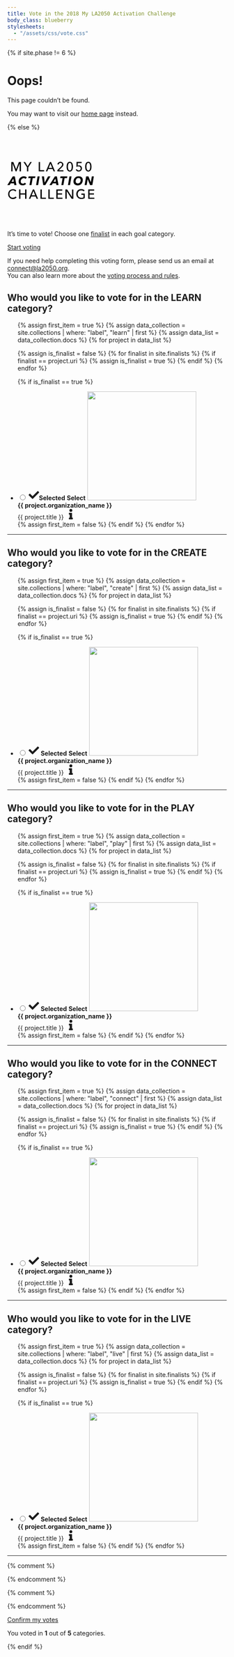 ```yaml
---
title: Vote in the 2018 My LA2050 Activation Challenge
body_class: blueberry
stylesheets:
  - "/assets/css/vote.css"
---
```


{% if site.phase != 6 %}

# Oops!

<div class="introduction" markdown="1">
This page couldn’t be found.

You may want to visit our [home page](/) instead.
</div>

{% else %}


<script>
(function() {
  function getRandomOrder() {
    return (Math.floor(Math.random() * 10) + 1) - 5;
  }
  for (var index = 0; index < 5; index++) {
    document.documentElement.style.setProperty('--order-' + index, getRandomOrder());
  }
})();
</script>


<div class="introduction introduction-voting" markdown="1">

<div>
<a href="/finalists/" class="logo">
  <svg xmlns="http://www.w3.org/2000/svg" viewBox="0 0 185.1 79.2" width="200" height="200" aria-label="My LA2050 Activation Challenge" role="img">
    <switch>
      <g>
        <path d="M18.7,15.7L18.7,15.7l5.9-15.2H29v19.8h-2.8V3.8h-0.1l-6.6,16.6h-1.8L11.2,3.8h-0.1v16.6H8.5V0.5h4.3
          L18.7,15.7z"/>
        <path d="M44.6,20.3h-2.8v-8.6L34.4,0.5h3.4l5.5,9l5.5-9H52l-7.4,11.3V20.3z"/>
        <path d="M69.6,17.9h8.8v2.5H66.8V0.5h2.8V17.9z"/>
        <path d="M85,20.3h-3.1l8.6-19.8H93l8.5,19.8h-3.1l-2-4.9H87L85,20.3z M88,13h7.4l-3.7-9.3L88,13z"/>
        <path d="M119.4,20.3h-12.9v-2.6l7.9-7.8c0.6-0.6,1.1-1.3,1.5-1.9c0.4-0.7,0.6-1.4,0.6-2.3c0-0.5-0.1-1-0.3-1.4
          c-0.2-0.4-0.4-0.8-0.8-1.1s-0.7-0.5-1.1-0.7c-0.4-0.2-0.9-0.2-1.4-0.2c-1,0-1.8,0.3-2.5,1c-0.7,0.6-1.1,1.5-1.2,2.5l-2.7-0.4
          c0.1-0.7,0.4-1.4,0.7-2.1c0.4-0.6,0.8-1.2,1.4-1.7c0.6-0.5,1.2-0.8,1.9-1.1c0.7-0.3,1.5-0.4,2.4-0.4c0.8,0,1.6,0.1,2.4,0.4
          c0.8,0.2,1.4,0.6,2,1.1c0.6,0.5,1,1.1,1.4,1.8s0.5,1.5,0.5,2.4c0,0.6-0.1,1.2-0.3,1.8c-0.2,0.5-0.4,1.1-0.7,1.5
          c-0.3,0.5-0.6,0.9-1,1.4c-0.4,0.4-0.8,0.9-1.2,1.3l-6.4,6.3h9.7V20.3z"/>
        <path d="M132.9,0c1.2,0,2.2,0.3,3,0.8c0.8,0.5,1.5,1.3,2.1,2.2c0.5,0.9,1,2,1.2,3.3c0.3,1.3,0.4,2.6,0.4,4.1
          c0,1.5-0.1,2.8-0.4,4.1c-0.3,1.3-0.7,2.4-1.2,3.3c-0.6,0.9-1.3,1.7-2.1,2.2c-0.8,0.5-1.9,0.8-3,0.8s-2.2-0.3-3.1-0.8
          c-0.9-0.5-1.6-1.3-2.1-2.2c-0.6-0.9-1-2-1.2-3.3c-0.3-1.3-0.4-2.6-0.4-4.1c0-1.4,0.1-2.8,0.4-4.1c0.3-1.3,0.7-2.4,1.2-3.3
          s1.3-1.7,2.1-2.2C130.7,0.3,131.7,0,132.9,0z M132.9,2.3c-0.8,0-1.5,0.3-2,0.8c-0.5,0.5-0.9,1.2-1.2,2c-0.3,0.8-0.5,1.7-0.6,2.6
          c-0.1,1-0.2,1.8-0.2,2.7s0.1,1.7,0.2,2.7c0.1,1,0.3,1.8,0.6,2.6c0.3,0.8,0.7,1.5,1.2,2s1.2,0.8,2,0.8c0.8,0,1.5-0.3,2-0.8
          c0.5-0.5,0.9-1.2,1.2-2c0.3-0.8,0.5-1.7,0.6-2.6c0.1-1,0.2-1.8,0.2-2.7s-0.1-1.7-0.2-2.7c-0.1-1-0.3-1.8-0.6-2.6
          c-0.3-0.8-0.7-1.5-1.2-2C134.3,2.5,133.7,2.3,132.9,2.3z"/>
        <path d="M158,2.9h-8.2l-0.2,5.2c0.4-0.1,0.8-0.2,1.2-0.3c0.5-0.1,0.9-0.1,1.3-0.1c1,0,1.8,0.1,2.6,0.4
          c0.8,0.3,1.5,0.7,2.1,1.2c0.6,0.5,1,1.2,1.4,2c0.3,0.8,0.5,1.6,0.5,2.6c0,1-0.2,2-0.5,2.8c-0.4,0.8-0.8,1.6-1.5,2.1
          c-0.6,0.6-1.3,1-2.2,1.4s-1.8,0.5-2.7,0.5c-1.5,0-2.9-0.4-3.9-1.1c-1.1-0.7-1.9-1.7-2.4-2.9l2.5-1c0.3,0.8,0.8,1.4,1.5,1.9
          c0.7,0.5,1.5,0.7,2.4,0.7c0.6,0,1.1-0.1,1.6-0.3c0.5-0.2,0.9-0.5,1.3-0.9c0.4-0.4,0.7-0.8,0.9-1.3s0.3-1.1,0.3-1.7
          c0-0.7-0.1-1.4-0.4-1.9c-0.3-0.5-0.6-1-1-1.4s-0.9-0.6-1.5-0.8c-0.6-0.2-1.1-0.3-1.8-0.3c-0.7,0-1.5,0.1-2.3,0.3
          c-0.8,0.2-1.5,0.5-2.1,0.8l0.3-10.5H158V2.9z"/>
        <path d="M172.3,0c1.2,0,2.2,0.3,3,0.8c0.8,0.5,1.5,1.3,2.1,2.2c0.5,0.9,1,2,1.2,3.3c0.3,1.3,0.4,2.6,0.4,4.1
          c0,1.5-0.1,2.8-0.4,4.1c-0.3,1.3-0.7,2.4-1.2,3.3c-0.6,0.9-1.3,1.7-2.1,2.2c-0.8,0.5-1.9,0.8-3,0.8s-2.2-0.3-3.1-0.8
          c-0.9-0.5-1.6-1.3-2.1-2.2c-0.6-0.9-1-2-1.2-3.3c-0.3-1.3-0.4-2.6-0.4-4.1c0-1.4,0.1-2.8,0.4-4.1c0.3-1.3,0.7-2.4,1.2-3.3
          s1.3-1.7,2.1-2.2C170.1,0.3,171.2,0,172.3,0z M172.3,2.3c-0.8,0-1.5,0.3-2,0.8c-0.5,0.5-0.9,1.2-1.2,2c-0.3,0.8-0.5,1.7-0.6,2.6
          c-0.1,1-0.2,1.8-0.2,2.7s0.1,1.7,0.2,2.7c0.1,1,0.3,1.8,0.6,2.6c0.3,0.8,0.7,1.5,1.2,2s1.2,0.8,2,0.8c0.8,0,1.5-0.3,2-0.8
          c0.5-0.5,0.9-1.2,1.2-2c0.3-0.8,0.5-1.7,0.6-2.6c0.1-1,0.2-1.8,0.2-2.7s-0.1-1.7-0.2-2.7c-0.1-1-0.3-1.8-0.6-2.6
          c-0.3-0.8-0.7-1.5-1.2-2C173.8,2.5,173.1,2.3,172.3,2.3z"/>
        <path d="M14.9,49.5l-0.6-3.7H7.2l-2.2,3.7H0l11.7-18.4h4.2l3.5,18.4H14.9z M12.8,35.9L9,42.4h4.8L12.8,35.9z"/>
        <path d="M39.9,47c-0.4,0.4-0.8,0.8-1.3,1.2c-0.5,0.4-1,0.7-1.6,1s-1.3,0.5-2,0.7c-0.7,0.2-1.5,0.2-2.4,0.2
          c-1.3,0-2.5-0.2-3.5-0.6s-1.9-0.9-2.7-1.6c-0.7-0.7-1.3-1.5-1.7-2.5c-0.4-1-0.6-2.1-0.6-3.3c0-1.6,0.3-3.1,0.8-4.4
          c0.6-1.4,1.3-2.6,2.3-3.6c1-1,2.1-1.8,3.5-2.4c1.3-0.6,2.8-0.9,4.3-0.9c1.5,0,2.8,0.3,3.9,0.8c1.2,0.5,2,1.2,2.6,2l-3.2,2.9
          c-0.3-0.5-0.7-0.8-1.3-1.2s-1.3-0.5-2.2-0.5c-0.9,0-1.8,0.2-2.5,0.6c-0.8,0.4-1.4,0.9-2,1.6c-0.5,0.6-1,1.4-1.3,2.2
          c-0.3,0.8-0.5,1.7-0.5,2.6c0,0.6,0.1,1.2,0.3,1.8s0.5,1.1,0.9,1.5c0.4,0.4,0.9,0.7,1.4,1c0.6,0.2,1.2,0.4,1.9,0.4
          c0.8,0,1.6-0.2,2.3-0.5c0.7-0.3,1.4-0.8,1.9-1.5L39.9,47z"/>
        <path d="M54,34.8l-2.6,14.7h-4.3l2.6-14.7h-5.1l0.7-3.7h14.5L59,34.8H54z"/>
        <path d="M61.2,49.5l3.2-18.4h4.3l-3.2,18.4H61.2z"/>
        <path d="M80.8,49.5h-4.5l-2.8-18.4H78l1.4,13.2h0.1l7.2-13.2h5L80.8,49.5z"/>
        <path d="M104.3,49.5l-0.6-3.7h-7.1l-2.2,3.7h-4.9l11.7-18.4h4.2l3.5,18.4H104.3z M102.2,35.9l-3.8,6.5h4.8L102.2,35.9z
          "/>
        <path d="M121.8,34.8l-2.6,14.7h-4.3l2.6-14.7h-5.1l0.7-3.7h14.5l-0.7,3.7H121.8z"/>
        <path d="M129,49.5l3.2-18.4h4.3l-3.2,18.4H129z"/>
        <path d="M151.6,30.7c1.4,0,2.6,0.2,3.7,0.6c1.1,0.4,2,0.9,2.8,1.6c0.8,0.7,1.3,1.6,1.8,2.6s0.6,2.1,0.6,3.4
          c0,1.6-0.3,3-0.8,4.4c-0.5,1.4-1.3,2.5-2.2,3.6s-2.1,1.8-3.4,2.4c-1.3,0.6-2.8,0.9-4.4,0.9c-1.4,0-2.7-0.2-3.8-0.6
          c-1.1-0.4-2-0.9-2.8-1.6c-0.8-0.7-1.4-1.6-1.8-2.6c-0.4-1-0.6-2.1-0.6-3.4c0-1.6,0.3-3,0.8-4.4s1.3-2.5,2.3-3.6
          c1-1,2.1-1.8,3.4-2.4S150,30.7,151.6,30.7z M149.9,46.1c1,0,1.8-0.2,2.6-0.6c0.8-0.4,1.4-0.9,1.9-1.6c0.5-0.6,0.9-1.4,1.2-2.2
          c0.3-0.8,0.4-1.7,0.4-2.6c0-0.6-0.1-1.2-0.3-1.8s-0.5-1.1-0.9-1.5c-0.4-0.4-0.9-0.7-1.5-1c-0.6-0.2-1.3-0.4-2-0.4
          c-0.9,0-1.8,0.2-2.5,0.6s-1.4,0.9-1.9,1.6c-0.5,0.7-0.9,1.4-1.2,2.2s-0.4,1.7-0.4,2.6c0,0.6,0.1,1.2,0.3,1.8s0.5,1.1,0.9,1.5
          c0.4,0.4,0.9,0.7,1.5,1C148.4,46,149.1,46.1,149.9,46.1z"/>
        <path d="M176,49.5l-5.1-12.2h-0.1l-2.1,12.2h-4.3l3.2-18.4h4.9l5,12.1h0.1l2.1-12.1h4.3l-3.2,18.4H176z"/>
        <path d="M19.8,75.6c-0.8,1.1-1.8,1.9-3.1,2.6c-1.2,0.7-2.8,1-4.5,1c-1.5,0-2.9-0.3-4.2-0.8c-1.3-0.5-2.4-1.2-3.3-2.2
          c-0.9-0.9-1.6-2-2.2-3.3s-0.8-2.7-0.8-4.2c0-1.5,0.3-3,0.8-4.2s1.3-2.4,2.2-3.3c0.9-0.9,2.1-1.6,3.3-2.1s2.7-0.8,4.2-0.8
          c0.7,0,1.4,0.1,2,0.2s1.4,0.3,2,0.6c0.6,0.3,1.2,0.6,1.7,1c0.5,0.4,1,0.8,1.3,1.3l-2.2,1.7c-0.5-0.7-1.2-1.2-2.1-1.7
          c-0.9-0.4-1.8-0.7-2.9-0.7c-1.2,0-2.2,0.2-3.1,0.6s-1.7,1-2.4,1.7c-0.7,0.7-1.2,1.6-1.5,2.5c-0.4,1-0.5,2-0.5,3.1
          c0,1.1,0.2,2.2,0.5,3.1c0.3,1,0.8,1.8,1.5,2.5c0.6,0.7,1.4,1.3,2.4,1.7c0.9,0.4,2,0.6,3.1,0.6c1.1,0,2.1-0.2,3.1-0.7
          c0.9-0.4,1.7-1.1,2.3-2L19.8,75.6z"/>
        <path d="M25.1,58.9h2.8v8.3h10v-8.3h2.8v19.8h-2.8v-9.1h-10v9.1h-2.8V58.9z"/>
        <path d="M48.9,78.7h-3.1l8.6-19.8h2.5l8.5,19.8h-3.1l-2-4.9h-9.4L48.9,78.7z M51.8,71.4h7.4l-3.7-9.3L51.8,71.4z"/>
        <path d="M73.3,76.3h8.8v2.5H70.5V58.9h2.8V76.3z"/>
        <path d="M90.1,76.3h8.8v2.5H87.3V58.9h2.8V76.3z"/>
        <path d="M106.9,76.3h10.4v2.5h-13.1V58.9h12.7v2.4h-9.9v5.9h9.4v2.4h-9.4V76.3z"/>
        <path d="M137.5,74.8L137.5,74.8l0.1-15.8h2.8v19.8h-3.5l-10.5-16.2h-0.1v16.2h-2.8V58.9h3.6L137.5,74.8z"/>
        <path d="M162.6,63c-0.6-0.7-1.4-1.2-2.3-1.6c-0.9-0.4-2-0.6-3.1-0.6c-1.2,0-2.2,0.2-3.1,0.6s-1.7,1-2.4,1.7
          c-0.7,0.7-1.2,1.6-1.5,2.5c-0.4,1-0.5,2-0.5,3.1c0,1.1,0.2,2.1,0.5,3.1s0.9,1.8,1.5,2.5s1.5,1.3,2.4,1.7c1,0.4,2,0.6,3.2,0.6
          c0.9,0,1.8-0.1,2.6-0.3c0.8-0.2,1.5-0.4,2-0.7v-5.5h-4.4v-2.4h7.1v9.6c-1,0.6-2.2,1-3.4,1.3c-1.2,0.3-2.6,0.4-4,0.4
          c-1.5,0-3-0.3-4.3-0.8c-1.3-0.5-2.4-1.2-3.3-2.2c-0.9-0.9-1.7-2-2.2-3.3s-0.8-2.7-0.8-4.2c0-1.5,0.3-3,0.8-4.2s1.3-2.4,2.2-3.3
          c0.9-0.9,2.1-1.6,3.3-2.1s2.7-0.8,4.2-0.8c1.6,0,3,0.2,4.2,0.7c1.2,0.5,2.3,1.1,3.1,1.9L162.6,63z"/>
        <path d="M174.7,76.3h10.4v2.5h-13.1V58.9h12.7v2.4h-9.9v5.9h9.4v2.4h-9.4V76.3z"/>
      </g>
      <foreignObject>My LA2050<br /><em>Activation</em><br />Challenge</foreignObject>
    </switch>
  </svg>
</a>

<p>It’s time to vote! Choose one <a href="/finalists/" target="_blank">finalist</a> in each goal category.</p>

<p class="action"><a href="#questions">Start voting</a></p>

</div>

</div>





<form name="vote" action="/vote/submit/" method="post" markdown="1" data-netlify="true">

<div id="questions">
  <p>If you need help completing this voting form, please send us an email at <a href="mailto:connect@la2050.org" style="color: inherit">connect@la2050.org</a>.<br />You can also learn more about the <a href="/vote/" target="_blank" style="color: inherit">voting process and rules</a>.</p>
</div>

<h2 class="blueberry" id="learn">Who would you like to vote for in the <span style="text-transform: uppercase;">Learn</span> category?</h2>

<ul class="blueberry">
{% assign first_item = true %}
{% assign data_collection = site.collections | where: "label", "learn" | first %}
{% assign data_list = data_collection.docs %}
{% for project in data_list %}

{% assign is_finalist = false %}
{% for finalist in site.finalists %}
  {% if finalist == project.uri %}
    {% assign is_finalist = true %}
  {% endif %}
{% endfor %}

{% if is_finalist == true %}
<li>
<label>
  <input type="radio" name="learn" value="{{ project.organization_name }}" />
  <span class="mask"></span><span class="pseudo-checkbox">
    <svg width="24" height="24" viewBox="0 0 512 512">
      <path fill="currentColor" d="M173.898 439.404l-166.4-166.4c-9.997-9.997-9.997-26.206 0-36.204l36.203-36.204c9.997-9.998 26.207-9.998 36.204 0L192 312.69 432.095 72.596c9.997-9.997 26.207-9.997 36.204 0l36.203 36.204c9.997 9.997 9.997 26.206 0 36.204l-294.4 294.401c-9.998 9.997-26.207 9.997-36.204-.001z"></path>
      <strong>Selected</strong>
    </svg>
  </span>
  <span class="call-to-action">
    <!--<svg></svg>-->
    <strong>Select</strong>
  </span>
  <img src="/assets/images/{{ project.category }}/2048-wide/{{ project.project_image }}" width="250" /><br />
  <span class="text"><strong>{{ project.organization_name }}</strong><br />{{ project.title }}</span>
</label>
<a href="{{ project.uri }}" target="_blank">
<svg viewBox="0 0 192 512" width="24" height="24" aria-label="{{ project.organization_name }}">
  <switch>
    <path fill="currentColor" d="M20 424.229h20V279.771H20c-11.046 0-20-8.954-20-20V212c0-11.046 8.954-20 20-20h112c11.046 0 20 8.954 20 20v212.229h20c11.046 0 20 8.954 20 20V492c0 11.046-8.954 20-20 20H20c-11.046 0-20-8.954-20-20v-47.771c0-11.046 8.954-20 20-20zM96 0C56.235 0 24 32.235 24 72s32.235 72 72 72 72-32.235 72-72S135.764 0 96 0z" class=""></path>
    <foreignObject>{{ project.organization_name }}</foreignObject>
  </switch>
</svg>
</a>
</li>
{% assign first_item = false %}
{% endif %}
{% endfor %}
</ul>

<hr />

<h2 class="banana" id="create">Who would you like to vote for in the <span style="text-transform: uppercase;">Create</span> category?</h2>

<ul class="banana">
{% assign first_item = true %}
{% assign data_collection = site.collections | where: "label", "create" | first %}
{% assign data_list = data_collection.docs %}
{% for project in data_list %}

{% assign is_finalist = false %}
{% for finalist in site.finalists %}
  {% if finalist == project.uri %}
    {% assign is_finalist = true %}
  {% endif %}
{% endfor %}

{% if is_finalist == true %}
<li>
<label>
  <input type="radio" name="create" value="{{ project.organization_name }}" />
  <span class="mask"></span><span class="pseudo-checkbox">
    <svg width="24" height="24" viewBox="0 0 512 512">
      <path fill="currentColor" d="M173.898 439.404l-166.4-166.4c-9.997-9.997-9.997-26.206 0-36.204l36.203-36.204c9.997-9.998 26.207-9.998 36.204 0L192 312.69 432.095 72.596c9.997-9.997 26.207-9.997 36.204 0l36.203 36.204c9.997 9.997 9.997 26.206 0 36.204l-294.4 294.401c-9.998 9.997-26.207 9.997-36.204-.001z"></path>
    </svg>
    <strong>Selected</strong>
  </span>
  <span class="call-to-action">
    <!--<svg></svg>-->
    <strong>Select</strong>
  </span>
  <img src="/assets/images/{{ project.category }}/2048-wide/{{ project.project_image }}" width="250" /><br />
  <span class="text"><strong>{{ project.organization_name }}</strong><br />{{ project.title }}</span>
</label>
<a href="{{ project.uri }}" title="{{ project.organization_name }}" target="_blank">
<svg viewBox="0 0 192 512" width="24" height="24">
  <switch>
    <path fill="currentColor" d="M20 424.229h20V279.771H20c-11.046 0-20-8.954-20-20V212c0-11.046 8.954-20 20-20h112c11.046 0 20 8.954 20 20v212.229h20c11.046 0 20 8.954 20 20V492c0 11.046-8.954 20-20 20H20c-11.046 0-20-8.954-20-20v-47.771c0-11.046 8.954-20 20-20zM96 0C56.235 0 24 32.235 24 72s32.235 72 72 72 72-32.235 72-72S135.764 0 96 0z" class=""></path>
    <foreignObject>{{ project.organization_name }}</foreignObject>
  </switch>
</svg>
</a>
</li>
{% assign first_item = false %}
{% endif %}
{% endfor %}
</ul>

<hr />

<h2 class="strawberry" id="play">Who would you like to vote for in the <span style="text-transform: uppercase;">Play</span> category?</h2>

<ul class="strawberry">
{% assign first_item = true %}
{% assign data_collection = site.collections | where: "label", "play" | first %}
{% assign data_list = data_collection.docs %}
{% for project in data_list %}

{% assign is_finalist = false %}
{% for finalist in site.finalists %}
  {% if finalist == project.uri %}
    {% assign is_finalist = true %}
  {% endif %}
{% endfor %}

{% if is_finalist == true %}
<li>
<label>
  <input type="radio" name="play" value="{{ project.organization_name }}" />
  <span class="mask"></span><span class="pseudo-checkbox">
    <svg width="24" height="24" viewBox="0 0 512 512">
      <path fill="currentColor" d="M173.898 439.404l-166.4-166.4c-9.997-9.997-9.997-26.206 0-36.204l36.203-36.204c9.997-9.998 26.207-9.998 36.204 0L192 312.69 432.095 72.596c9.997-9.997 26.207-9.997 36.204 0l36.203 36.204c9.997 9.997 9.997 26.206 0 36.204l-294.4 294.401c-9.998 9.997-26.207 9.997-36.204-.001z"></path>
    </svg>
    <strong>Selected</strong>
  </span>
  <span class="call-to-action">
    <!--<svg></svg>-->
    <strong>Select</strong>
  </span>
  <img src="/assets/images/{{ project.category }}/2048-wide/{{ project.project_image }}" width="250" /><br />
  <span class="text"><strong>{{ project.organization_name }}</strong><br />{{ project.title }}</span>
</label>
<a href="{{ project.uri }}" title="{{ project.organization_name }}" target="_blank">
<svg viewBox="0 0 192 512" width="24" height="24">
  <switch>
    <path fill="currentColor" d="M20 424.229h20V279.771H20c-11.046 0-20-8.954-20-20V212c0-11.046 8.954-20 20-20h112c11.046 0 20 8.954 20 20v212.229h20c11.046 0 20 8.954 20 20V492c0 11.046-8.954 20-20 20H20c-11.046 0-20-8.954-20-20v-47.771c0-11.046 8.954-20 20-20zM96 0C56.235 0 24 32.235 24 72s32.235 72 72 72 72-32.235 72-72S135.764 0 96 0z" class=""></path>
    <foreignObject>{{ project.organization_name }}</foreignObject>
  </switch>
</svg>
</a>
</li>
{% assign first_item = false %}
{% endif %}
{% endfor %}
</ul>

<hr />

<h2 class="tangerine" id="connect">Who would you like to vote for in the <span style="text-transform: uppercase;">Connect</span> category?</h2>

<ul class="tangerine">
{% assign first_item = true %}
{% assign data_collection = site.collections | where: "label", "connect" | first %}
{% assign data_list = data_collection.docs %}
{% for project in data_list %}

{% assign is_finalist = false %}
{% for finalist in site.finalists %}
  {% if finalist == project.uri %}
    {% assign is_finalist = true %}
  {% endif %}
{% endfor %}

{% if is_finalist == true %}
<li>
<label>
  <input type="radio" name="connect" value="{{ project.organization_name }}" />
  <span class="mask"></span><span class="pseudo-checkbox">
    <svg width="24" height="24" viewBox="0 0 512 512">
      <path fill="currentColor" d="M173.898 439.404l-166.4-166.4c-9.997-9.997-9.997-26.206 0-36.204l36.203-36.204c9.997-9.998 26.207-9.998 36.204 0L192 312.69 432.095 72.596c9.997-9.997 26.207-9.997 36.204 0l36.203 36.204c9.997 9.997 9.997 26.206 0 36.204l-294.4 294.401c-9.998 9.997-26.207 9.997-36.204-.001z"></path>
    </svg>
    <strong>Selected</strong>
  </span>
  <span class="call-to-action">
    <!--<svg></svg>-->
    <strong>Select</strong>
  </span>
  <img src="/assets/images/{{ project.category }}/2048-wide/{{ project.project_image }}" width="250" /><br />
  <span class="text"><strong>{{ project.organization_name }}</strong><br />{{ project.title }}</span>
</label>
<a href="{{ project.uri }}" title="{{ project.organization_name }}" target="_blank">
<svg viewBox="0 0 192 512" width="24" height="24">
  <switch>
    <path fill="currentColor" d="M20 424.229h20V279.771H20c-11.046 0-20-8.954-20-20V212c0-11.046 8.954-20 20-20h112c11.046 0 20 8.954 20 20v212.229h20c11.046 0 20 8.954 20 20V492c0 11.046-8.954 20-20 20H20c-11.046 0-20-8.954-20-20v-47.771c0-11.046 8.954-20 20-20zM96 0C56.235 0 24 32.235 24 72s32.235 72 72 72 72-32.235 72-72S135.764 0 96 0z" class=""></path>
    <foreignObject>{{ project.organization_name }}</foreignObject>
  </switch>
</svg>
</a>
</li>
{% assign first_item = false %}
{% endif %}
{% endfor %}
</ul>

<hr />

<h2 class="lime" id="live">Who would you like to vote for in the <span style="text-transform: uppercase;">Live</span> category?</h2>

<ul class="lime">
{% assign first_item = true %}
{% assign data_collection = site.collections | where: "label", "live" | first %}
{% assign data_list = data_collection.docs %}
{% for project in data_list %}

{% assign is_finalist = false %}
{% for finalist in site.finalists %}
  {% if finalist == project.uri %}
    {% assign is_finalist = true %}
  {% endif %}
{% endfor %}

{% if is_finalist == true %}
<li>
<label>
  <input type="radio" name="live" value="{{ project.organization_name }}" />
  <span class="mask"></span><span class="pseudo-checkbox">
    <svg width="24" height="24" viewBox="0 0 512 512">
      <path fill="currentColor" d="M173.898 439.404l-166.4-166.4c-9.997-9.997-9.997-26.206 0-36.204l36.203-36.204c9.997-9.998 26.207-9.998 36.204 0L192 312.69 432.095 72.596c9.997-9.997 26.207-9.997 36.204 0l36.203 36.204c9.997 9.997 9.997 26.206 0 36.204l-294.4 294.401c-9.998 9.997-26.207 9.997-36.204-.001z"></path>
    </svg>
    <strong>Selected</strong>
  </span>
  <span class="call-to-action">
    <!--<svg></svg>-->
    <strong>Select</strong>
  </span>
  <img src="/assets/images/{{ project.category }}/2048-wide/{{ project.project_image }}" width="250" /><br />
  <span class="text"><strong>{{ project.organization_name }}</strong><br />{{ project.title }}</span>
</label>
<a href="{{ project.uri }}" title="{{ project.organization_name }}" target="_blank">
<svg viewBox="0 0 192 512" width="24" height="24">
  <switch>
    <path fill="currentColor" d="M20 424.229h20V279.771H20c-11.046 0-20-8.954-20-20V212c0-11.046 8.954-20 20-20h112c11.046 0 20 8.954 20 20v212.229h20c11.046 0 20 8.954 20 20V492c0 11.046-8.954 20-20 20H20c-11.046 0-20-8.954-20-20v-47.771c0-11.046 8.954-20 20-20zM96 0C56.235 0 24 32.235 24 72s32.235 72 72 72 72-32.235 72-72S135.764 0 96 0z" class=""></path>
    <foreignObject>{{ project.organization_name }}</foreignObject>
  </switch>
</svg>
</a>
</li>
{% assign first_item = false %}
{% endif %}
{% endfor %}
</ul>

<hr />


<section id="zip" class="banana" style="display: none">

<div markdown="1">

## Please enter your ZIP Code

<p class="field-button">
<label style="flex-grow: 1; margin-right: 0.25em;">
  <input type="text" name="zip" pattern="[0-9]*" inputmode="number" placeholder="" />
</label>
<button type="submit">Next</button>
</p>

<p><small style="display: block; line-height: 1.375; margin-top: 0.875em;">LA2050 uses ZIP Codes to determine how much of Los Angeles we’re reaching.</small></p>

</div>

</section>



<section id="finish" class="blueberry" style="display: none;">

<div markdown="1">
## You’re <span style="text-decoration: underline;">almost</span> done!

Now it’s time to confirm your vote(s) by signing in with one of your accounts.

### Sign in with…

<ul class="action" style="max-width: 20em; margin: 1.5em auto 0; padding: 0">
  <li style="order: 1" style="margin: 0.75em 0 !important; padding: 0"><a href="#sign-in-phone">Phone</a></li>
  <li style="order: 3" style="margin: 0.75em 0 !important; padding: 0"><a href="#sign-in-email">Email</a></li>
  <li style="order: 2" style="margin: 0.75em 0 !important; padding: 0"><a href="#sign-in-facebook">Facebook</a></li>
</ul>

</div>

</section>

</form>






{% comment %}
<!--
<form name="vote_email" action="/vote/email-sent/" method="post" data-netlify="true">
-->
{% endcomment %}
<form name="vote_email" action="/vote/email-sent/" method="get">
<input type="hidden" name="learn" />
<input type="hidden" name="create" />
<input type="hidden" name="play" />
<input type="hidden" name="connect" />
<input type="hidden" name="live" />
<input type="hidden" name="zip" />

<section id="sign-in-email" class="lime" style="display: none">

<div markdown="1">
## Sign in with email

Next, we’ll send a message to your email address, with instructions.

<p class="field-button banana">
<label style="flex-grow: 1; margin-right: 0.25em;">
  <input type="email" name="email" placeholder="example@mail.com" required="required" style="text-align: left;" />
</label>
<button type="submit">Send email</button>
</p>

<p style="margin-top: 1.7142857143em"><small>We will only use this email address to complete the voting process. (No spam, we promise!)</small></p>
</div>

</section>

</form>

{% comment %}
<!--
<form name="vote_sms" action="/vote/sms-sent/" method="post" data-netlify="true">
-->
{% endcomment %}
<form name="vote_sms" action="/vote/sms-sent/" method="get">
<input type="hidden" name="learn" />
<input type="hidden" name="create" />
<input type="hidden" name="play" />
<input type="hidden" name="connect" />
<input type="hidden" name="live" />
<input type="hidden" name="zip" />

<section id="sign-in-phone" class="strawberry" style="display: none">

<div markdown="1">
## Sign in with your phone

Next, we’ll send a text message to your phone number, with instructions.

<p class="field-button">
<label style="flex-grow: 1; margin-right: 0.25em;">
  <input type="tel" name="telephone" placeholder="+1 222 333 4444" required="required" style="text-align: left;" />
</label>
<button type="submit">Send text message</button>
</p>

<p style="margin-top: 1.7142857143em"><small>We will only use this phone number to complete the voting process. (No spam, we promise!)</small></p>
</div>

</section>

</form>

<div class="progress hidden" role="status" id="progress">
  <p class="action"><a href="#zip">Confirm my votes</a></p>
  <p><span id="exclamation" style="display: none">Nice!</span> You voted in <strong id="vote-count">1</strong> out of <strong>5</strong> categories.</p>
</div>

<script src="https://cdn.auth0.com/js/auth0/9.3.1/auth0.min.js"></script>
<script src="/assets/js/scroll-into-view.js"></script>
<script src="/assets/js/vote.js"></script>

{% endif %}
